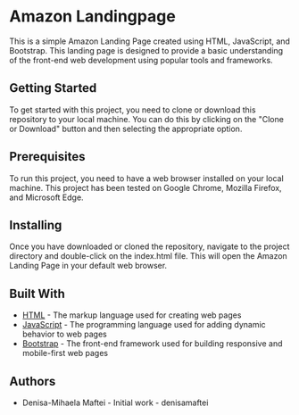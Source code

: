 # Amazon Landingpage
This is a simple Amazon Landing Page created using HTML, JavaScript, and Bootstrap. This landing page is designed to provide a basic understanding of the front-end web development using popular tools and frameworks.

## Getting Started
To get started with this project, you need to clone or download this repository to your local machine. You can do this by clicking on the "Clone or Download" button and then selecting the appropriate option.

## Prerequisites
To run this project, you need to have a web browser installed on your local machine. This project has been tested on Google Chrome, Mozilla Firefox, and Microsoft Edge.

## Installing
Once you have downloaded or cloned the repository, navigate to the project directory and double-click on the index.html file. This will open the Amazon Landing Page in your default web browser.

## Built With
* [HTML](https://html.com/) - The markup language used for creating web pages
* [JavaScript](https://developer.mozilla.org/en-US/docs/Web/JavaScript) - The programming language used for adding dynamic behavior to web pages
* [Bootstrap](https://getbootstrap.com/) - The front-end framework used for building responsive and mobile-first web pages

## Authors
* Denisa-Mihaela Maftei - Initial work - denisamaftei
